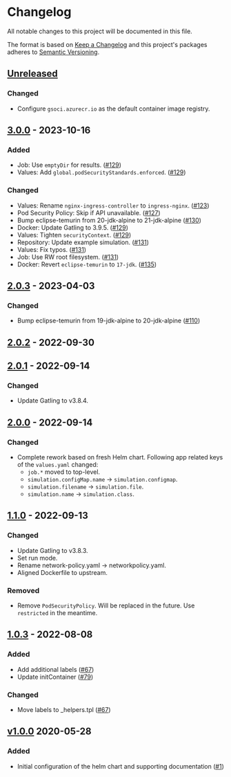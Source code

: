 # Changelog

All notable changes to this project will be documented in this file.

The format is based on [Keep a Changelog](http://keepachangelog.com/en/1.0.0/)
and this project's packages adheres to [Semantic Versioning](http://semver.org/spec/v2.0.0.html).

## [Unreleased]

### Changed

- Configure `gsoci.azurecr.io` as the default container image registry.

## [3.0.0] - 2023-10-16

### Added

- Job: Use `emptyDir` for results. ([#129](https://github.com/giantswarm/gatling-app/pull/129))
- Values: Add `global.podSecurityStandards.enforced`. ([#129](https://github.com/giantswarm/gatling-app/pull/129))

### Changed

- Values: Rename `nginx-ingress-controller` to `ingress-nginx`. ([#123](https://github.com/giantswarm/gatling-app/pull/123))
- Pod Security Policy: Skip if API unavailable. ([#127](https://github.com/giantswarm/gatling-app/pull/127))
- Bump eclipse-temurin from 20-jdk-alpine to 21-jdk-alpine ([#130](https://github.com/giantswarm/gatling-app/pull/130))
- Docker: Update Gatling to 3.9.5. ([#129](https://github.com/giantswarm/gatling-app/pull/129))
- Values: Tighten `securityContext`. ([#129](https://github.com/giantswarm/gatling-app/pull/129))
- Repository: Update example simulation. ([#131](https://github.com/giantswarm/gatling-app/pull/131))
- Values: Fix typos. ([#131](https://github.com/giantswarm/gatling-app/pull/131))
- Job: Use RW root filesystem. ([#131](https://github.com/giantswarm/gatling-app/pull/131))
- Docker: Revert `eclipse-temurin` to `17-jdk`. ([#135](https://github.com/giantswarm/gatling-app/pull/135))

## [2.0.3] - 2023-04-03

### Changed

- Bump eclipse-temurin from 19-jdk-alpine to 20-jdk-alpine ([#110](https://github.com/giantswarm/gatling-app/pull/110))

## [2.0.2] - 2022-09-30

## [2.0.1] - 2022-09-14

### Changed

- Update Gatling to v3.8.4.

## [2.0.0] - 2022-09-14

### Changed

- Complete rework based on fresh Helm chart. Following app related keys of the `values.yaml` changed:
  - `job.*` moved to top-level.
  - `simulation.configMap.name` -> `simulation.configmap`.
  - `simulation.filename` -> `simulation.file`.
  - `simulation.name` -> `simulation.class`.

## [1.1.0] - 2022-09-13

### Changed

- Update Gatling to v3.8.3.
- Set run mode.
- Rename network-policy.yaml -> networkpolicy.yaml.
- Aligned Dockerfile to upstream.

### Removed

- Remove `PodSecurityPolicy`. Will be replaced in the future. Use `restricted` in the meantime.

## [1.0.3] - 2022-08-08

### Added

- Add additional labels ([#67](https://github.com/giantswarm/gatling-app/pull/67))
- Update initContainer ([#79](https://github.com/giantswarm/gatling-app/pull/79))

### Changed

- Move labels to _helpers.tpl ([#67](https://github.com/giantswarm/gatling-app/pull/67))

## [v1.0.0] 2020-05-28

### Added

- Initial configuration of the helm chart and supporting documentation ([#1](https://github.com/giantswarm/gatling-app/pull/1))

[Unreleased]: https://github.com/giantswarm/gatling-app/compare/v3.0.0...HEAD
[3.0.0]: https://github.com/giantswarm/gatling-app/compare/v2.0.3...v3.0.0
[2.0.3]: https://github.com/giantswarm/gatling-app/compare/v2.0.2...v2.0.3
[2.0.2]: https://github.com/giantswarm/gatling-app/compare/v2.0.1...v2.0.2
[2.0.1]: https://github.com/giantswarm/gatling-app/compare/v2.0.0...v2.0.1
[2.0.0]: https://github.com/giantswarm/gatling-app/compare/v1.1.0...v2.0.0
[1.1.0]: https://github.com/giantswarm/gatling-app/compare/v1.0.3...v1.1.0
[1.0.3]: https://github.com/giantswarm/gatling-app/compare/v1.0.0...v1.0.3
[v1.0.0]: https://github.com/giantswarm/gatling-app/releases/tag/v1.0.0
